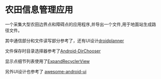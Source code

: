 
# 农田信息管理应用

一个采集大型农田边界点和障碍点的应用程序,并导出一个文件,用于地面站生成路径文件。

其中通信部分和文件读写部分参考了，还有UI设计[droidplanner](https://github.com/gemaizi/droidplanner)

文件保存时目录选择器参考了[Android-DirChooser](https://github.com/passy/Android-DirectoryChooser)

显示点细节列表使用了[ExpandRecyclerView](https://github.com/bignerdranch/expandable-recycler-view )

另外UI设计也参考了 [awesome-android-ui](https://github.com/wasabeef/awesome-android-ui)

